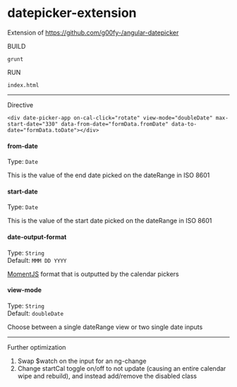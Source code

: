 # datepicker-extension
Extension of https://github.com/g00fy-/angular-datepicker

BUILD

```
grunt
```

RUN

```
index.html
```

----------

Directive
```
<div date-picker-app on-cal-click="rotate" view-mode="doubleDate" max-start-date="330" data-from-date="formData.fromDate" data-to-date="formData.toDate"></div>
```

#### from-date
Type: `Date`  

This is the value of the end date picked on the dateRange in ISO 8601

#### start-date
Type: `Date`  

This is the value of the start date picked on the dateRange in ISO 8601

#### date-output-format
Type: `String`  
Default: `MMM DD YYYY`

[MomentJS](http://momentjs.com/) format that is outputted by the calendar pickers

#### view-mode
Type: `String`  
Default: `doubleDate`

Choose between a single dateRange view or two single date inputs


-------------

Further optimization

1. Swap $watch on the input for an ng-change
2. Change startCal toggle on/off to not update (causing an entire calendar wipe and rebuild), and instead add/remove the disabled class